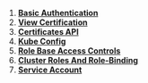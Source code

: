 1. **[Basic Authentication](./Basic-Authentication.md)**
2. **[View Certification](./View-Certification-Details.md)**
3. **[Certificates API](./Certificates-API.md)**
4. **[Kube Config](./KubeConfig.md)**
5. **[Role Base Access Controls](./Role-Based-Access-Controls.md)**
6. **[Cluster Roles And Role-Binding](./Cluster-Roles-And-Role-Binding.md)**
7. **[Service Account](./Service-Account.md)**
